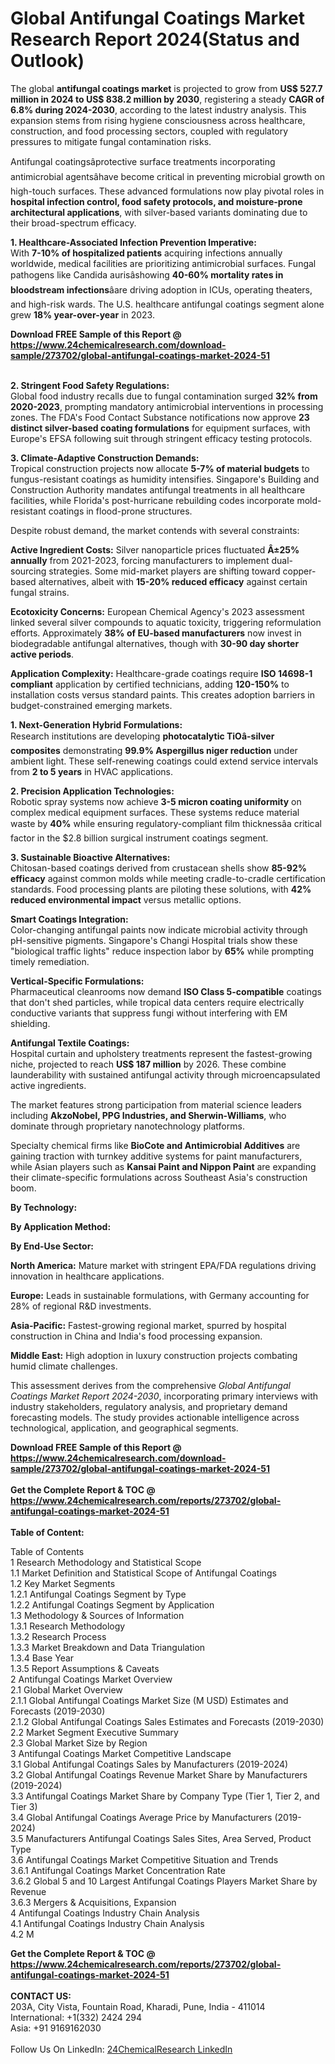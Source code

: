 <h1>Global Antifungal Coatings Market Research Report 2024(Status and Outlook)</h1><p>The global <strong>antifungal coatings market</strong> is projected to grow from <strong>US$ 527.7 million in 2024 to US$ 838.2 million by 2030</strong>, registering a steady <strong>CAGR of 6.8% during 2024-2030</strong>, according to the latest industry analysis. This expansion stems from rising hygiene consciousness across healthcare, construction, and food processing sectors, coupled with regulatory pressures to mitigate fungal contamination risks.</p><p>Antifungal coatingsâprotective surface treatments incorporating antimicrobial agentsâhave become critical in preventing microbial growth on high-touch surfaces. These advanced formulations now play pivotal roles in <strong>hospital infection control, food safety protocols, and moisture-prone architectural applications</strong>, with silver-based variants dominating due to their broad-spectrum efficacy.</p><p><strong>1. Healthcare-Associated Infection Prevention Imperative:</strong><br>
With <strong>7-10% of hospitalized patients</strong> acquiring infections annually worldwide, medical facilities are prioritizing antimicrobial surfaces. Fungal pathogens like Candida aurisâshowing <strong>40-60% mortality rates in bloodstream infections</strong>âare driving adoption in ICUs, operating theaters, and high-risk wards. The U.S. healthcare antifungal coatings segment alone grew <strong>18% year-over-year</strong> in 2023.</p><div><b>Download FREE Sample of this Report @ 
            <a href="https://www.24chemicalresearch.com/download-sample/273702/global-antifungal-coatings-market-2024-51">
            https://www.24chemicalresearch.com/download-sample/273702/global-antifungal-coatings-market-2024-51</a></b></div><br><p><strong>2. Stringent Food Safety Regulations:</strong><br>
Global food industry recalls due to fungal contamination surged <strong>32% from 2020-2023</strong>, prompting mandatory antimicrobial interventions in processing zones. The FDA's Food Contact Substance notifications now approve <strong>23 distinct silver-based coating formulations</strong> for equipment surfaces, with Europe's EFSA following suit through stringent efficacy testing protocols.</p><p><strong>3. Climate-Adaptive Construction Demands:</strong><br>
Tropical construction projects now allocate <strong>5-7% of material budgets</strong> to fungus-resistant coatings as humidity intensifies. Singapore's Building and Construction Authority mandates antifungal treatments in all healthcare facilities, while Florida's post-hurricane rebuilding codes incorporate mold-resistant coatings in flood-prone structures.</p><p>Despite robust demand, the market contends with several constraints:</p><p><strong>Active Ingredient Costs:</strong> Silver nanoparticle prices fluctuated <strong>Â±25% annually</strong> from 2021-2023, forcing manufacturers to implement dual-sourcing strategies. Some mid-market players are shifting toward copper-based alternatives, albeit with <strong>15-20% reduced efficacy</strong> against certain fungal strains.</p><p><strong>Ecotoxicity Concerns:</strong> European Chemical Agency's 2023 assessment linked several silver compounds to aquatic toxicity, triggering reformulation efforts. Approximately <strong>38% of EU-based manufacturers</strong> now invest in biodegradable antifungal alternatives, though with <strong>30-90 day shorter active periods</strong>.</p><p><strong>Application Complexity:</strong> Healthcare-grade coatings require <strong>ISO 14698-1 compliant</strong> application by certified technicians, adding <strong>120-150%</strong> to installation costs versus standard paints. This creates adoption barriers in budget-constrained emerging markets.</p><p><strong>1. Next-Generation Hybrid Formulations:</strong><br>
Research institutions are developing <strong>photocatalytic TiOâ-silver composites</strong> demonstrating <strong>99.9% Aspergillus niger reduction</strong> under ambient light. These self-renewing coatings could extend service intervals from <strong>2 to 5 years</strong> in HVAC applications.</p><p><strong>2. Precision Application Technologies:</strong><br>
Robotic spray systems now achieve <strong>3-5 micron coating uniformity</strong> on complex medical equipment surfaces. These systems reduce material waste by <strong>40%</strong> while ensuring regulatory-compliant film thicknessâa critical factor in the $2.8 billion surgical instrument coatings segment.</p><p><strong>3. Sustainable Bioactive Alternatives:</strong><br>
Chitosan-based coatings derived from crustacean shells show <strong>85-92% efficacy</strong> against common molds while meeting cradle-to-cradle certification standards. Food processing plants are piloting these solutions, with <strong>42% reduced environmental impact</strong> versus metallic options.</p><p><strong>Smart Coatings Integration:</strong><br>
	Color-changing antifungal paints now indicate microbial activity through pH-sensitive pigments. Singapore's Changi Hospital trials show these "biological traffic lights" reduce inspection labor by <strong>65%</strong> while prompting timely remediation.</p><p><strong>Vertical-Specific Formulations:</strong><br>
	Pharmaceutical cleanrooms now demand <strong>ISO Class 5-compatible</strong> coatings that don't shed particles, while tropical data centers require electrically conductive variants that suppress fungi without interfering with EM shielding.</p><p><strong>Antifungal Textile Coatings:</strong><br>
	Hospital curtain and upholstery treatments represent the fastest-growing niche, projected to reach <strong>US$ 187 million</strong> by 2026. These combine launderability with sustained antifungal activity through microencapsulated active ingredients.</p><p>The market features strong participation from material science leaders including <strong>AkzoNobel, PPG Industries, and Sherwin-Williams</strong>, who dominate through proprietary nanotechnology platforms.</p><p>Specialty chemical firms like <strong>BioCote and Antimicrobial Additives</strong> are gaining traction with turnkey additive systems for paint manufacturers, while Asian players such as <strong>Kansai Paint and Nippon Paint</strong> are expanding their climate-specific formulations across Southeast Asia's construction boom.</p><p><strong>By Technology:</strong></p><p><strong>By Application Method:</strong></p><p><strong>By End-Use Sector:</strong></p><p><strong>North America:</strong> Mature market with stringent EPA/FDA regulations driving innovation in healthcare applications.</p><p><strong>Europe:</strong> Leads in sustainable formulations, with Germany accounting for 28% of regional R&amp;D investments.</p><p><strong>Asia-Pacific:</strong> Fastest-growing regional market, spurred by hospital construction in China and India's food processing expansion.</p><p><strong>Middle East:</strong> High adoption in luxury construction projects combating humid climate challenges.</p><p>This assessment derives from the comprehensive <em>Global Antifungal Coatings Market Report 2024-2030</em>, incorporating primary interviews with industry stakeholders, regulatory analysis, and proprietary demand forecasting models. The study provides actionable intelligence across technological, application, and geographical segments.</p><div><b>Download FREE Sample of this Report @ 
            <a href="https://www.24chemicalresearch.com/download-sample/273702/global-antifungal-coatings-market-2024-51">
            https://www.24chemicalresearch.com/download-sample/273702/global-antifungal-coatings-market-2024-51</a></b></div><br><div><b>Get the Complete Report & TOC @ 
            <a href="https://www.24chemicalresearch.com/reports/273702/global-antifungal-coatings-market-2024-51">
            https://www.24chemicalresearch.com/reports/273702/global-antifungal-coatings-market-2024-51</a></b></div><br>
            <b>Table of Content:</b><p>Table of Contents<br />
1 Research Methodology and Statistical Scope<br />
1.1 Market Definition and Statistical Scope of Antifungal Coatings<br />
1.2 Key Market Segments<br />
1.2.1 Antifungal Coatings Segment by Type<br />
1.2.2 Antifungal Coatings Segment by Application<br />
1.3 Methodology & Sources of Information<br />
1.3.1 Research Methodology<br />
1.3.2 Research Process<br />
1.3.3 Market Breakdown and Data Triangulation<br />
1.3.4 Base Year<br />
1.3.5 Report Assumptions & Caveats<br />
2 Antifungal Coatings Market Overview<br />
2.1 Global Market Overview<br />
2.1.1 Global Antifungal Coatings Market Size (M USD) Estimates and Forecasts (2019-2030)<br />
2.1.2 Global Antifungal Coatings Sales Estimates and Forecasts (2019-2030)<br />
2.2 Market Segment Executive Summary<br />
2.3 Global Market Size by Region<br />
3 Antifungal Coatings Market Competitive Landscape<br />
3.1 Global Antifungal Coatings Sales by Manufacturers (2019-2024)<br />
3.2 Global Antifungal Coatings Revenue Market Share by Manufacturers (2019-2024)<br />
3.3 Antifungal Coatings Market Share by Company Type (Tier 1, Tier 2, and Tier 3)<br />
3.4 Global Antifungal Coatings Average Price by Manufacturers (2019-2024)<br />
3.5 Manufacturers Antifungal Coatings Sales Sites, Area Served, Product Type<br />
3.6 Antifungal Coatings Market Competitive Situation and Trends<br />
3.6.1 Antifungal Coatings Market Concentration Rate<br />
3.6.2 Global 5 and 10 Largest Antifungal Coatings Players Market Share by Revenue<br />
3.6.3 Mergers & Acquisitions, Expansion<br />
4 Antifungal Coatings Industry Chain Analysis<br />
4.1 Antifungal Coatings Industry Chain Analysis<br />
4.2 M</p><div><b>Get the Complete Report & TOC @ 
            <a href="https://www.24chemicalresearch.com/reports/273702/global-antifungal-coatings-market-2024-51">
            https://www.24chemicalresearch.com/reports/273702/global-antifungal-coatings-market-2024-51</a></b></div><br><b>CONTACT US:</b><br>
            203A, City Vista, Fountain Road, Kharadi, Pune, India - 411014<br>
            International: +1(332) 2424 294<br>
            Asia: +91 9169162030 <br><br>
            Follow Us On LinkedIn: <a href="https://www.linkedin.com/company/24chemicalresearch/">24ChemicalResearch LinkedIn</a>